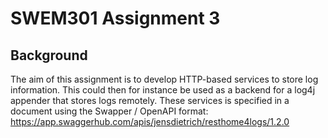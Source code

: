 # SWEM301 Assignment 3
## Background
The aim of this assignment is to develop HTTP-based services to store log information. This could then for instance be used as a backend for a log4j appender that stores logs remotely. These services is specified in a document using the Swapper / OpenAPI format:
https://app.swaggerhub.com/apis/jensdietrich/resthome4logs/1.2.0

